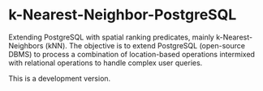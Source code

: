 # k-Nearest-Neighbor-PostgreSQL

Extending PostgreSQL with spatial ranking predicates, mainly k-Nearest-Neighbors (kNN). The objective is to extend PostgreSQL (open-source DBMS) to process a combination of location-based operations intermixed with relational operations to handle complex user queries. 

This is a development version. 
